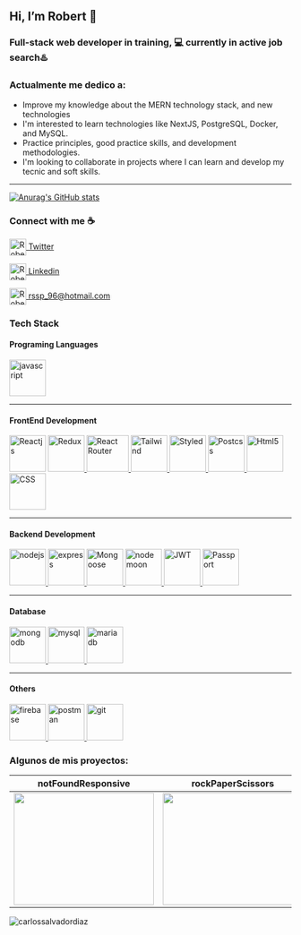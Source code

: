 ##  Hi, I’m Robert  👋
### Full-stack web developer in training, 💻 currently in **active job search**♨️




### Actualmente me dedico a:


- Improve my knowledge about the MERN technology stack, and new technologies
- I'm interested to learn technologies like NextJS, PostgreSQL, Docker, and MySQL.
- Practice principles, good practice skills, and development methodologies.
- I'm looking to collaborate in projects where I can learn and develop my  tecnic and soft skills.
___

[![Anurag's GitHub stats](https://github-readme-stats.vercel.app/api?username=Rsdjsp&theme=dark&show_icons=true)](https://github.com/Rsdjsp/github-readme-stats)



### Connect with me ☕️


<p align="left">
 
<a href="https://twitter.com/RobertS16872182" target="blank"><img align="center" src="https://i.imgur.com/yXcFTie.png" alt="Robert Santos" height="30" width="30" /> Twitter</a>


<a href="https://www.linkedin.com/in/rsantos96/?locale=en_US" target="blank"><img align="center" src="https://cdn-icons-png.flaticon.com/512/174/174857.png" alt="Robert Santos" height="30" width="30" /> Linkedin</a>


<a href="mailto:rssp_96@hotmail.com" target="blank"><img align="center" src="https://i.imgur.com/iTDsKjB.png" alt="Robert Santos" height="30" width="30" /> rssp_96@hotmail.com</a>
</p>



### Tech Stack


#### Programing Languages


<p align="left"> <a href="https://developer.mozilla.org/en-US/docs/Web/JavaScript" target="_blank"> <img src="https://upload.wikimedia.org/wikipedia/commons/thumb/9/99/Unofficial_JavaScript_logo_2.svg/1024px-Unofficial_JavaScript_logo_2.svg.png" alt="javascript" width="65" height="65"/></a>
</p>


____


#### FrontEnd Development


<p align="left>
<a href="https://es.reactjs.org/" target="_blank"> <img src="https://cdn.worldvectorlogo.com/logos/react-1.svg" alt="Reactjs" width="65" height="65"/> </a>      <a href="https://es.redux.js.org/ target="_blank" > <img src="https://cdn.worldvectorlogo.com/logos/redux.svg" alt="Redux" width="65" height="65"/> </a> <a href="https://reactrouter.com/" target="_blank"> <img src="https://seeklogo.com/images/R/react-router-logo-AB5BFB638F-seeklogo.com.png" alt="React Router" width="75" height="65"/> </a> <a href="https://tailwindcss.com/" target="_blank"> <img src="https://upload.wikimedia.org/wikipedia/commons/thumb/d/d5/Tailwind_CSS_Logo.svg/2048px-Tailwind_CSS_Logo.svg.png" alt="Tailwind" width="65" height="65"/> </a> <a href="https://styled-components.com/" target="_blank"> <img src="https://i.imgur.com/iNCkL1k.png" alt="Styled" width="65" height="65"/> </a>  <a href="https://postcss.org/" target="_blank"> <img src="https://i.imgur.com/EV64a36.png" alt="Postcss" width="65" height="65"/> </a><a href="https://developer.mozilla.org/es/docs/Web/HTML" target="_blank"> <img src="https://i.imgur.com/aElTUyo.png" alt="Html5" width="65" height="65"/> </a><a href="https://developer.mozilla.org/es/docs/Web/CSS" target="_blank"> <img src="https://upload.wikimedia.org/wikipedia/commons/thumb/d/d5/CSS3_logo_and_wordmark.svg/1200px-CSS3_logo_and_wordmark.svg.png" alt="CSS" width="65" height="65"/> </a>
</p>


____


#### Backend Development
<p align="left"> <a href="https://nodejs.org" target="_blank"> <img src="https://icon-library.com/images/node-js-icon/node-js-icon-8.jpg" alt="nodejs" width="65" height="65"/> </a> <a href="https://expressjs.com" target="_blank"> <img src="https://i.imgur.com/C8dcCqt.png" alt="express" width="65" height="65"/> </a><a href="https://mongoosejs.com/" target="_blank"> <img src="https://i.imgur.com/uB7Yg2U.png" alt="Mongoose" width="65" height="65"/> </a><a href="https://www.npmjs.com/package/nodemon" target="_blank"> <img src="http://nodemon.io/nodemon.svg" alt="nodemoon" width="65" height="65"/> </a><a href="https://jwt.io/" target="_blank"> <img src="https://i.imgur.com/ew4mSGn.png" alt="JWT" width="65" height="65"/> </a><a href="https://www.passportjs.org/" target="_blank"> <img src="https://i.imgur.com/4CGVHkS.png" alt="Passport" width="65" height="65"/> </a>
</p>


_____


#### Database
<p align="left"> 
<a href="https://www.mongodb.com/" target="_blank"> <img src="https://devicons.github.io/devicon/devicon.git/icons/mongodb/mongodb-original-wordmark.svg" alt="mongodb" width="65" height="65"/> </a>
<a href="https://www.mysql.com/" target="_blank"> <img src="https://devicons.github.io/devicon/devicon.git/icons/mysql/mysql-original-wordmark.svg" alt="mysql" width="65" height="65"/> </a> 
<a href="https://mariadb.org/" target="_blank"> <img src="https://www.vectorlogo.zone/logos/mariadb/mariadb-icon.svg" alt="mariadb" width="65" height="65"/> </a>
 </p>


_____


 #### Others
 <p align="left"> 
 <a href="https://firebase.google.com/" target="_blank"> <img src="https://www.vectorlogo.zone/logos/firebase/firebase-icon.svg" alt="firebase" width="65" height="65"/> </a>
<a href="https://postman.com" target="_blank"> <img src="https://www.vectorlogo.zone/logos/getpostman/getpostman-icon.svg" alt="postman" width="65" height="65"/> </a>
<a href="https://git-scm.com/" target="_blank"> <img src="https://www.vectorlogo.zone/logos/git-scm/git-scm-icon.svg" alt="git" width="65" height="65"/>  </a>
  </p>


### Algunos de mis proyectos:



| notFoundResponsive  | rockPaperScissors  | toDoSimple  |
|---|---|---|
| <a href="https://github.com/carlossalvadordiaz/404-not-found" target="_blank"> <img src="/images/404.png" width="250" height="200"/></a> |  <a href="https://codepen.io/carlossalvadordiaz/pen/bGeXeGq" target="_blank"> <img src="/images/rps.png" width="250" height="200"/></a> | <a href="https://codepen.io/carlossalvadordiaz/pen/PozMmdq" target="_blank"> <img src="/images/toDo.png" width="250" height="200"/></a>  |



<p><img align="center" src="https://github-readme-stats.vercel.app/api/top-langs?username=carlossalvadordiaz&show_icons=true&locale=en&layout=compact" alt="carlossalvadordiaz" /></p>






















<!---
Rsdjsp/Rsdjsp is a ✨ special ✨ repository because its `README.md` (this file) appears on your GitHub profile.
You can click the Preview link to take a look at your changes.
--->
